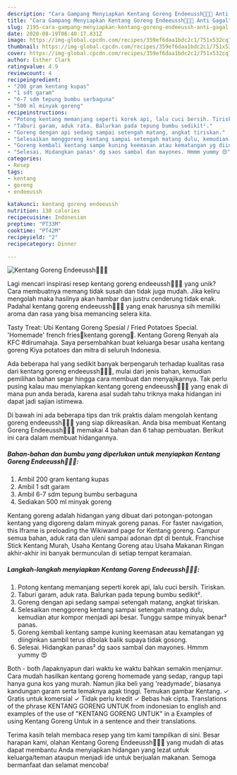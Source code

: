 ```yaml
---
description: "Cara Gampang Menyiapkan Kentang Goreng Endeeussh🍟🍟🍟 Anti Gagal"
title: "Cara Gampang Menyiapkan Kentang Goreng Endeeussh🍟🍟🍟 Anti Gagal"
slug: 2195-cara-gampang-menyiapkan-kentang-goreng-endeeussh-anti-gagal
date: 2020-08-19T06:40:17.831Z
image: https://img-global.cpcdn.com/recipes/359ef6daa1bdc2c1/751x532cq70/kentang-goreng-endeeussh🍟🍟🍟-foto-resep-utama.jpg
thumbnail: https://img-global.cpcdn.com/recipes/359ef6daa1bdc2c1/751x532cq70/kentang-goreng-endeeussh🍟🍟🍟-foto-resep-utama.jpg
cover: https://img-global.cpcdn.com/recipes/359ef6daa1bdc2c1/751x532cq70/kentang-goreng-endeeussh🍟🍟🍟-foto-resep-utama.jpg
author: Esther Clark
ratingvalue: 4.9
reviewcount: 4
recipeingredient:
- "200 gram kentang kupas"
- "1 sdt garam"
- "6-7 sdm tepung bumbu serbaguna"
- "500 ml minyak goreng"
recipeinstructions:
- "Potong kentang memanjang seperti korek api, lalu cuci bersih. Tiriskan."
- "Taburi garam, aduk rata. Balurkan pada tepung bumbu sedikit²."
- "Goreng dengan api sedang sampai setengah matang, angkat tiriskan."
- "Selesaikan menggoreng kentang sampai setengah matang dulu, kemudian atur kompor menjadi api besar. Tunggu sampe minyak benar² panas."
- "Goreng kembali kentang sampe kuning keemasan atau kematangan yg diinginkan sambil terus dibolak balik supaya tidak gosong."
- "Selesai. Hidangkan panas² dg saos sambal dan mayones. Hmmm yummy 😍"
categories:
- Resep
tags:
- kentang
- goreng
- endeeussh

katakunci: kentang goreng endeeussh 
nutrition: 138 calories
recipecuisine: Indonesian
preptime: "PT33M"
cooktime: "PT42M"
recipeyield: "2"
recipecategory: Dinner

---
```



![Kentang Goreng Endeeussh🍟🍟🍟](https://img-global.cpcdn.com/recipes/359ef6daa1bdc2c1/751x532cq70/kentang-goreng-endeeussh🍟🍟🍟-foto-resep-utama.jpg)

Lagi mencari inspirasi resep kentang goreng endeeussh🍟🍟🍟 yang unik? Cara membuatnya memang tidak susah dan tidak juga mudah. Jika keliru mengolah maka hasilnya akan hambar dan justru cenderung tidak enak. Padahal kentang goreng endeeussh🍟🍟🍟 yang enak harusnya sih memiliki aroma dan rasa yang bisa memancing selera kita.

Tasty Treat: Ubi Kentang Goreng Spesial / Fried Potatoes Special. &#39;Homemade&#39; french fries🍟kentang goreng🍟. Kentang Goreng Renyah ala KFC #dirumahaja. Saya persembahkan buat keluarga besar usaha kentang goreng Kiya potatoes dan mitra di seluruh Indonesia.

Ada beberapa hal yang sedikit banyak berpengaruh terhadap kualitas rasa dari kentang goreng endeeussh🍟🍟🍟, mulai dari jenis bahan, kemudian pemilihan bahan segar hingga cara membuat dan menyajikannya. Tak perlu pusing kalau mau menyiapkan kentang goreng endeeussh🍟🍟🍟 yang enak di mana pun anda berada, karena asal sudah tahu triknya maka hidangan ini dapat jadi sajian istimewa.


Di bawah ini ada beberapa tips dan trik praktis dalam mengolah kentang goreng endeeussh🍟🍟🍟 yang siap dikreasikan. Anda bisa membuat Kentang Goreng Endeeussh🍟🍟🍟 memakai 4 bahan dan 6 tahap pembuatan. Berikut ini cara dalam membuat hidangannya.

<!--inarticleads1-->

##### Bahan-bahan dan bumbu yang diperlukan untuk menyiapkan Kentang Goreng Endeeussh🍟🍟🍟:

1. Ambil 200 gram kentang kupas
1. Ambil 1 sdt garam
1. Ambil 6-7 sdm tepung bumbu serbaguna
1. Sediakan 500 ml minyak goreng


Kentang goreng adalah hidangan yang dibuat dari potongan-potongan kentang yang digoreng dalam minyak goreng panas. For faster navigation, this Iframe is preloading the Wikiwand page for Kentang goreng. Campur semua bahan, aduk rata dan uleni sampai adonan dpt di bentuk. Franchise Stick Kentang Murah, Usaha Kentang Goreng atau Usaha Makanan Ringan akhir-akhir ini banyak bermunculan di setiap tempat keramaian. 

<!--inarticleads2-->

##### Langkah-langkah menyiapkan Kentang Goreng Endeeussh🍟🍟🍟:

1. Potong kentang memanjang seperti korek api, lalu cuci bersih. Tiriskan.
1. Taburi garam, aduk rata. Balurkan pada tepung bumbu sedikit².
1. Goreng dengan api sedang sampai setengah matang, angkat tiriskan.
1. Selesaikan menggoreng kentang sampai setengah matang dulu, kemudian atur kompor menjadi api besar. Tunggu sampe minyak benar² panas.
1. Goreng kembali kentang sampe kuning keemasan atau kematangan yg diinginkan sambil terus dibolak balik supaya tidak gosong.
1. Selesai. Hidangkan panas² dg saos sambal dan mayones. Hmmm yummy 😍


Both - both /lapaknyapun dari waktu ke waktu bahkan semakin menjamur. Cara mudah hasilkan kentang goreng homemade yang sedap, rangup tapi hanya guna kos yang murah. Namun jika beli yang &#39;readymade&#39;, biasanya kandungan garam serta lemaknya agak tinggi. Temukan gambar Kentang. ✓ Gratis untuk komersial ✓ Tidak perlu kredit ✓ Bebas hak cipta. Translations of the phrase KENTANG GORENG UNTUK from indonesian to english and examples of the use of &#34;KENTANG GORENG UNTUK&#34; in a Examples of using Kentang Goreng Untuk in a sentence and their translations. 

Terima kasih telah membaca resep yang tim kami tampilkan di sini. Besar harapan kami, olahan Kentang Goreng Endeeussh🍟🍟🍟 yang mudah di atas dapat membantu Anda menyiapkan hidangan yang lezat untuk keluarga/teman ataupun menjadi ide untuk berjualan makanan. Semoga bermanfaat dan selamat mencoba!
